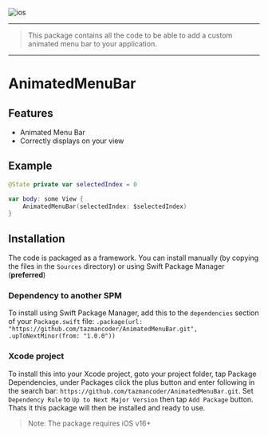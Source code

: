 
![ios](https://img.shields.io/badge/iOS-16-blue)

----

> This package contains all the code to be able to add a custom animated
menu bar to your application.

----

# AnimatedMenuBar

## Features

-   Animated Menu Bar
-   Correctly displays on your view

## Example

```swift
@State private var selectedIndex = 0

var body: some View {
    AnimatedMenuBar(selectedIndex: $selectedIndex)
}
```

## Installation

The code is packaged as a framework. You can install manually (by copying the files in the `Sources` directory) or using Swift Package Manager (**preferred**)

### Dependency to another SPM
To install using Swift Package Manager, add this to the `dependencies` section of your `Package.swift` file:
`.package(url: "https://github.com/tazmancoder/AnimatedMenuBar.git", .upToNextMinor(from: "1.0.0"))`

### Xcode project
To install this into your Xcode project, goto your project folder, tap Package Dependencies, under Packages click the plus button and enter following in the search bar: `https://github.com/tazmancoder/AnimatedMenuBar.git`. Set `Dependency Rule` to `Up to Next Major Version` then tap `Add Package` button. Thats it this package will then be installed and ready to use.

> Note: The package requires iOS v16+


